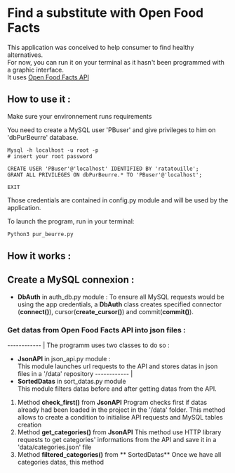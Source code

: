# Find a substitute with Open Food Facts

This application was conceived to help consumer to find healthy alternatives.
<br/>For now, you can run it on your terminal as it hasn't been programmed with a graphic interface.
<br/>It uses [Open Food Facts API](https://world.openfoodfacts.org])

## How to use it :

Make sure your environnement runs requirements

You need to create a MySQL user 'PBuser' and give privileges to him on 'dbPurBeurre' database.
```mysql
Mysql -h localhost -u root -p
# insert your root password

CREATE USER 'PBuser'@'localhost' IDENTIFIED BY 'ratatouille';
GRANT ALL PRIVILEGES ON dbPurBeurre.* TO 'PBuser'@'localhost';

EXIT
```
Those credentials are contained in config.py module and will be used by the application.

To launch the program, run in your terminal:
```bash
Python3 pur_beurre.py
```

## How it works :

## Create a MySQL connexion :

* **DbAuth** in auth_db.py module :
To ensure all MySQL requests would be using the app credentials, a **DbAuth** class creates specified connector (**connect()**), cursor(**create_cursor()**) and commit(**commit()**).  

### Get datas from Open Food Facts API into json files :

------------ |
The programm uses two classes to do so :
* **JsonAPI** in json_api.py module :
<br/>This module launches url requests to the API and stores datas in json files in a '/data' repository
------------ |  
* **SortedDatas** in sort_datas.py module
<br/>This module filters datas before and after getting datas from the API.


1. Method **check_first()** from **JsonAPI**
Program checks first if datas already had been loaded in the project in the '/data' folder.
This method allows to create a condition to initialise API requests and MySQL tables creation
2. Method **get_categories()** from **JsonAPI**
This method use HTTP library requests to get categories' informations from the API and save it in a 'data/categories.json' file
3. Method **filtered_categories()** from ** SortedDatas**
Once we have all categories datas, this method
